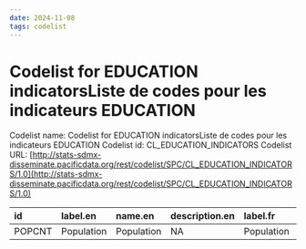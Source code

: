 ```yaml
---
date: 2024-11-08
tags: codelist
---
```


# Codelist for EDUCATION indicatorsListe de codes pour les indicateurs EDUCATION

Codelist name: Codelist for EDUCATION indicatorsListe de codes pour les indicateurs EDUCATION
Codelist id: CL_EDUCATION_INDICATORS
Codelist URL: [http://stats-sdmx-disseminate.pacificdata.org/rest/codelist/SPC/CL_EDUCATION_INDICATORS/1.0](http://stats-sdmx-disseminate.pacificdata.org/rest/codelist/SPC/CL_EDUCATION_INDICATORS/1.0)

|id     |label.en   |name.en    |description.en |label.fr   |name.fr    |description.fr |
|:------|:----------|:----------|:--------------|:----------|:----------|:--------------|
|POPCNT |Population |Population |NA             |Population |Population |NA             |
